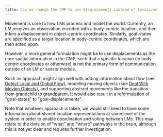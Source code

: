 ```yaml
---
title: Can we change the CMP to use displacements instead of locations?
---
```


Movement is core to how LMs process and model the world. Currently, an LM receives an observation encoded with a body-centric location, and then infers a displacement in object-centric coordinates. Similarly, goal-states are specified as a target location in body-centric coordinates, which are then acted upon.

However, a more general formulation might be to use displacements as the core spatial information in the CMP, such that a specific location (in body-centric coordinates or otherwise) is not the primary form of communication outside of an LM or sensor module.

Such an approach might align well with adding information about flow (see [Detect Local and Global Flow](../sensor-module-improvements/detect-local-and-global-flow.md)), modeling moving objects (see [Deal With Moving Objects](../learning-module-improvements/deal-with-moving-objects.md)), and supporting abstract movements like the transition from grandchild to grandparent. It would also result in a reformulation of "goal-states" to "goal-displacements".

Note that whatever approach is taken, we would still need to have some information about shared location representations at some level of the system in order to enable coordination and voting between LMs. This may relate to the division of "what" and "where" pathways in the brain, although this is not yet clear and requires further investigation.